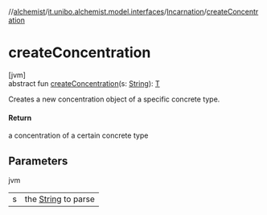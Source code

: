 //[alchemist](../../../index.md)/[it.unibo.alchemist.model.interfaces](../index.md)/[Incarnation](index.md)/[createConcentration](create-concentration.md)

# createConcentration

[jvm]\
abstract fun [createConcentration](create-concentration.md)(s: [String](https://docs.oracle.com/javase/8/docs/api/java/lang/String.html)): [T](../-node/index.md)

Creates a new concentration object of a specific concrete type.

#### Return

a concentration of a certain concrete type

## Parameters

jvm

| | |
|---|---|
| s | the [String](https://docs.oracle.com/javase/8/docs/api/java/lang/String.html) to parse |
